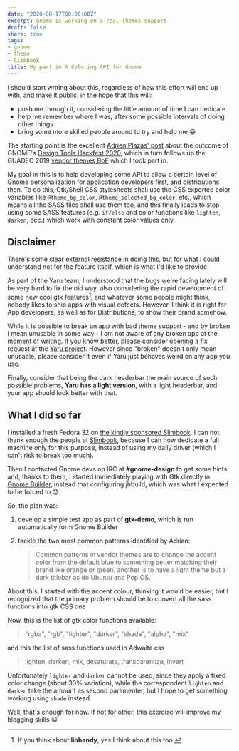 ```yaml
---
date: "2020-08-17T00:00:00Z"
excerpt: Gnome is working on a real Themes support
draft: false
share: true
tags:
- gnome
- theme
- Slimbook
title: My part in A Coloring API for Gnome
---
```



I should start writing about this, regardless of how this effort will end up with, and make it public, in the hope that this will:

- push me through it, considering the little amount of time I can dedicate
- help me remember where I was, after some possible intervals of doing other things
- bring some more skilled people around to try and help me 😀

The starting point is the excellent [Adrien Plazas' post](https://aplazas.pages.gitlab.gnome.org/blog/blog/2020/04/02/coloring-api.html) about the outcome of GNOME's [Design Tools Hackfest 2020](https://wiki.gnome.org/Hackfests/DesignTools2020), which in turn follows up the GUADEC 2019 [vendor themes BoF](https://wiki.gnome.org/GUADEC/2019/Hackingdays/VendorThemes) which I took part in.

My goal in this is to help developing some API to allow a certain level of Gnome personalization for application developers first, and distributions then. To do this, Gtk/Shell CSS stylesheets shall use the CSS exported color variables like `@theme_bg_color`, `@theme_selected_bg_color`, etc., which means all the SASS files shall use them too, and this finally leads to stop using some SASS features (e.g. `if/else` and color functions like `lighten`, `darken`, ecc.) which work with constant color values only.


## Disclaimer

There's some clear external resistance in doing this, but for what I could understand not for the feature itself, which is what I'd like to provide.

As part of the Yaru team, I understood that the bugs we're facing lately will be very hard to fix the old way, also considering the rapid development of some new cool gtk features[^libhandy], and whatever some people might think, nobody likes to ship apps with visual defects. However, I think it is right for App developers, as well as for Distributions, to show their brand somehow.

While it is possible to break an app with bad theme support - and by broken I mean unusable in some way - I am not aware of any broken app at the moment of writing. If you know better, please consider opening a fix request at the [Yaru project](https://github.com/ubuntu/yaru/issues). However since "broken" doesn't only mean unusable, please consider it even if Yaru just behaves weird on any app you use.

Finally, consider that being the dark headerbar the main source of such possible problems, **Yaru has a light version**, with a light headerbar, and your app should look better with that.


## What I did so far

I installed a fresh Fedora 32 on [the kindly sponsored Slimbook](https://twitter.com/carlolobrano/status/1266808827405578242). I can not thank enough the people at [Slimbook](https://slimbook.es/en/), because I can now dedicate a full machine only for this purpose, instead of using my daily driver (which I can't risk to break too much).

Then I contacted Gnome devs on IRC at **#gnome-design** to get some hints and, thanks to them, I started immediately playing with Gtk directly in [Gnome Builder](https://wiki.gnome.org/Apps/Builder), instead that configuring jhbuild, which was what I expected to be forced to 😓.

So, the plan was:

1. develop a simple test app as part of **gtk-demo**, which is run automatically form Gnome Builder
2. tackle the two most common patterns identified by Adrian:

   > Common patterns in vendor themes are to change the accent color from the default blue to something better matching their brand like orange or green, another is to have a light theme but a dark titlebar as do Ubuntu and Pop!OS.

About this, I started with the accent colour, thinking it would be easier, but I recognized that the primary problem should be to convert all the sass functions into gtk CSS one

Now, this is the list of gtk color functions available:

> "rgba", "rgb", "lighter", "darker", "shade", "alpha", "mix"

and this the list of sass functions used in Adwaita css

> lighten, darken, mix, desaturate, transparentize, invert

Unfortunately `lighter` and `darker` cannot be used, since they apply a fixed color change (about 30% variation), while the correspondent `lighten` and `darken` take the amount as second paramenter, but I hope to get something working using `shade` instead.

Well, that's enough for now. If not for other, this exercise will improve my blogging skills 😀


[^libhandy]: If you think about **libhandy**, yes I think about this too.
